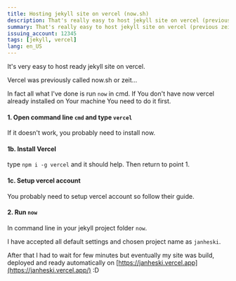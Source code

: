 ```yaml
---
title: Hosting jekyll site on vercel (now.sh)
description: That's really easy to host jekyll site on vercel (previous zeit now.sh)
summary: That's really easy to host jekyll site on vercel (previous zeit now.sh)
issuing_account: 12345
tags: [jekyll, vercel]
lang: en_US
---
```


It's very easy to host ready jekyll site on vercel.

Vercel was previously called now.sh or zeit...

In fact all what I've done is run `now` in cmd. 
If You don't have now vercel already installed on Your machine You need to do it first.

#### 1. Open command line `cmd` and type `vercel`
If it doesn't work, you probably need to install now.

#### 1b. Install Vercel
type `npm i -g vercel` and it should help. Then return to point 1.

#### 1c. Setup vercel account
You probably need to setup vercel account so follow their guide.

#### 2. Run `now`
In command line in your jekyll project folder  `now`.

I have accepted all default settings and chosen project name as `janheski`. 

After that I had to wait for few minutes but eventually my site was build, deployed and ready automatically on [https://janheski.vercel.app](https://janheski.vercel.app/) :D